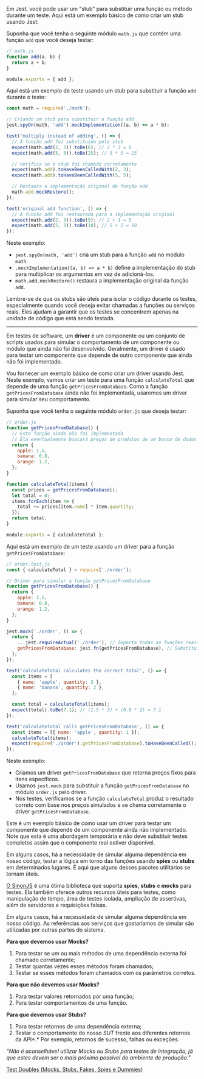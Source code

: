 Em Jest, você pode usar um "stub" para substituir uma função ou método durante um teste. Aqui está um exemplo básico de como criar um stub usando Jest:

Suponha que você tenha o seguinte módulo `math.js` que contém uma função `add` que você deseja testar:

```javascript
// math.js
function add(a, b) {
  return a + b;
}

module.exports = { add };
```

Aqui está um exemplo de teste usando um stub para substituir a função `add` durante o teste:

```javascript
const math = require('./math');

// Criando um stub para substituir a função add
jest.spyOn(math, 'add').mockImplementation((a, b) => a * b);

test('multiply instead of adding', () => {
  // A função add foi substituída pelo stub
  expect(math.add(2, 3)).toBe(6); // 2 * 3 = 6
  expect(math.add(5, 5)).toBe(25); // 5 * 5 = 25

  // Verifica se o stub foi chamado corretamente
  expect(math.add).toHaveBeenCalledWith(2, 3);
  expect(math.add).toHaveBeenCalledWith(5, 5);

  // Restaura a implementação original da função add
  math.add.mockRestore();
});

test('original add function', () => {
  // A função add foi restaurada para a implementação original
  expect(math.add(2, 3)).toBe(5); // 2 + 3 = 5
  expect(math.add(5, 5)).toBe(10); // 5 + 5 = 10
});
```

Neste exemplo:

- `jest.spyOn(math, 'add')` cria um stub para a função `add` no módulo `math`.
- `.mockImplementation((a, b) => a * b)` define a implementação do stub para multiplicar os argumentos em vez de adicioná-los.
- `math.add.mockRestore()` restaura a implementação original da função `add`.

Lembre-se de que os stubs são úteis para isolar o código durante os testes, especialmente quando você deseja evitar chamadas a funções ou serviços reais. Eles ajudam a garantir que os testes se concentrem apenas na unidade de código que está sendo testada.

-----
Em testes de software, um **driver** é um componente ou um conjunto de scripts usados para simular o comportamento de um componente ou módulo que ainda não foi desenvolvido. Geralmente, um driver é usado para testar um componente que depende de outro componente que ainda não foi implementado.

Vou fornecer um exemplo básico de como criar um driver usando Jest. Neste exemplo, vamos criar um teste para uma função `calculateTotal` que depende de uma função `getPricesFromDatabase`. Como a função `getPricesFromDatabase` ainda não foi implementada, usaremos um driver para simular seu comportamento.

Suponha que você tenha o seguinte módulo `order.js` que deseja testar:

```javascript
// order.js
function getPricesFromDatabase() {
  // Esta função ainda não foi implementada
  // Ela eventualmente buscará preços de produtos de um banco de dados
  return {
    apple: 1.5,
    banana: 0.8,
    orange: 1.2,
  };
}

function calculateTotal(items) {
  const prices = getPricesFromDatabase();
  let total = 0;
  items.forEach(item => {
    total += prices[item.name] * item.quantity;
  });
  return total;
}

module.exports = { calculateTotal };
```

Aqui está um exemplo de um teste usando um driver para a função `getPricesFromDatabase`:

```javascript
// order.test.js
const { calculateTotal } = require('./order');

// Driver para simular a função getPricesFromDatabase
function getPricesFromDatabase() {
  return {
    apple: 1.5,
    banana: 0.8,
    orange: 1.2,
  };
}

jest.mock('./order', () => {
  return {
    ...jest.requireActual('./order'), // Importa todas as funções reais do módulo
    getPricesFromDatabase: jest.fn(getPricesFromDatabase), // Substitui a função original pelo driver
  };
});

test('calculateTotal calculates the correct total', () => {
  const items = [
    { name: 'apple', quantity: 3 },
    { name: 'banana', quantity: 2 },
  ];

  const total = calculateTotal(items);
  expect(total).toBe(7.1); // (1.5 * 3) + (0.8 * 2) = 7.1
});

test('calculateTotal calls getPricesFromDatabase', () => {
  const items = [{ name: 'apple', quantity: 1 }];
  calculateTotal(items);
  expect(require('./order').getPricesFromDatabase).toHaveBeenCalled();
});
```

Neste exemplo:

- Criamos um driver `getPricesFromDatabase` que retorna preços fixos para itens específicos.
- Usamos `jest.mock` para substituir a função `getPricesFromDatabase` no módulo `order.js` pelo driver.
- Nos testes, verificamos se a função `calculateTotal` produz o resultado correto com base nos preços simulados e se chama corretamente o driver `getPricesFromDatabase`.

Este é um exemplo básico de como usar um driver para testar um componente que depende de um componente ainda não implementado. Note que esta é uma abordagem temporária e não deve substituir testes completos assim que o componente real estiver disponível.


Em alguns casos, há a necessidade de simular alguma dependência em nosso código, testar a lógica em torno das funções usando **spies** ou **stubs** em determinados lugares. É aqui que alguns desses pacotes utilitários se tornam úteis.

[O SinonJS](http://sinonjs.org/) é uma ótima biblioteca que suporta **spies**, **stubs** e **mocks** para testes. Ela também oferece outros recursos úteis para testes, como manipulação de tempo, área de testes isolada, ampliação de assertivas, além de servidores e requisições falsas.

Em alguns casos, há a necessidade de simular alguma dependência em nosso código. As referências aos serviços que gostaríamos de simular são utilizadas por outras partes do sistema.

**Para que devemos usar Mocks?**

1. Para testar se um ou mais métodos de uma dependência externa foi chamado corretamente;
2. Testar quantas vezes esses métodos foram chamados;
3. Testar se esses métodos foram chamados com os parâmetros corretos.

**Para que não devemos usar Mocks?**

1. Para testar valores retornados por uma função;
2. Para testar comportamentos de uma função.

**Para que devemos usar Stubs?**

1. Para testar retornos de uma dependência externa;
2. Testar o comportamento do nosso *SUT* frente aos diferentes retornos da API*.* Por exemplo, retornos de sucesso, falhas ou exceções.

*“Não é aconselhável utilizar Mocks ou Stubs para testes de integração, já que estes devem ser o mais próximo possível do ambiente de produção.”*

[Test Doubles (Mocks, Stubs, Fakes, Spies e Dummies)](https://medium.com/rd-shipit/test-doubles-mocks-stubs-fakes-spies-e-dummies-a5cdafcd0daf)
